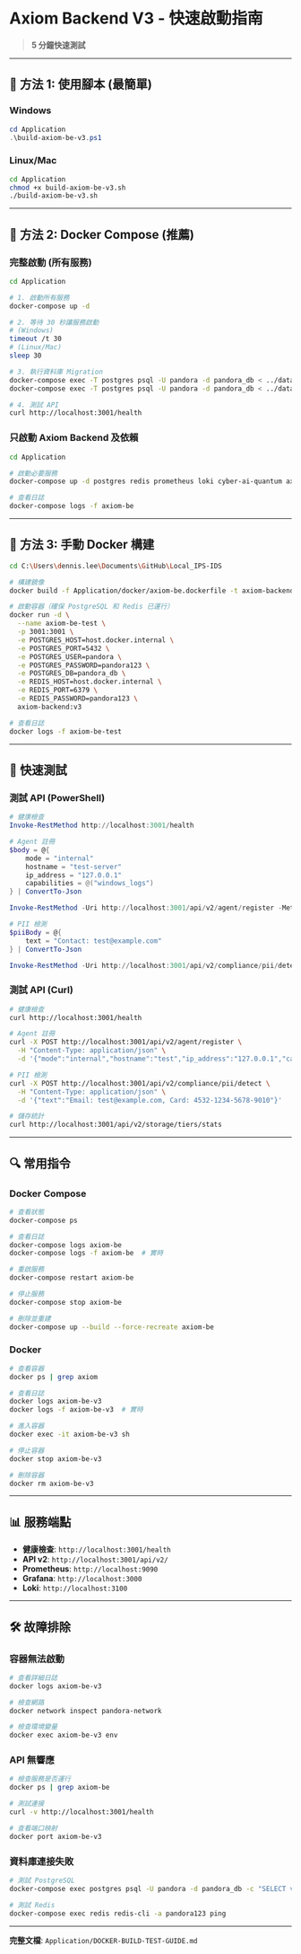 # Axiom Backend V3 - 快速啟動指南

> **5 分鐘快速測試**

---

## 🚀 方法 1: 使用腳本 (最簡單)

### Windows
```powershell
cd Application
.\build-axiom-be-v3.ps1
```

### Linux/Mac
```bash
cd Application
chmod +x build-axiom-be-v3.sh
./build-axiom-be-v3.sh
```

---

## 🐳 方法 2: Docker Compose (推薦)

### 完整啟動 (所有服務)

```bash
cd Application

# 1. 啟動所有服務
docker-compose up -d

# 2. 等待 30 秒讓服務啟動
# (Windows)
timeout /t 30
# (Linux/Mac)
sleep 30

# 3. 執行資料庫 Migration
docker-compose exec -T postgres psql -U pandora -d pandora_db < ../database/migrations/001_initial_schema.sql
docker-compose exec -T postgres psql -U pandora -d pandora_db < ../database/migrations/002_agent_and_compliance_schema.sql

# 4. 測試 API
curl http://localhost:3001/health
```

### 只啟動 Axiom Backend 及依賴

```bash
cd Application

# 啟動必要服務
docker-compose up -d postgres redis prometheus loki cyber-ai-quantum axiom-be

# 查看日誌
docker-compose logs -f axiom-be
```

---

## 📝 方法 3: 手動 Docker 構建

```bash
cd C:\Users\dennis.lee\Documents\GitHub\Local_IPS-IDS

# 構建鏡像
docker build -f Application/docker/axiom-be.dockerfile -t axiom-backend:v3 .

# 啟動容器（確保 PostgreSQL 和 Redis 已運行）
docker run -d \
  --name axiom-be-test \
  -p 3001:3001 \
  -e POSTGRES_HOST=host.docker.internal \
  -e POSTGRES_PORT=5432 \
  -e POSTGRES_USER=pandora \
  -e POSTGRES_PASSWORD=pandora123 \
  -e POSTGRES_DB=pandora_db \
  -e REDIS_HOST=host.docker.internal \
  -e REDIS_PORT=6379 \
  -e REDIS_PASSWORD=pandora123 \
  axiom-backend:v3

# 查看日誌
docker logs -f axiom-be-test
```

---

## 🧪 快速測試

### 測試 API (PowerShell)

```powershell
# 健康檢查
Invoke-RestMethod http://localhost:3001/health

# Agent 註冊
$body = @{
    mode = "internal"
    hostname = "test-server"
    ip_address = "127.0.0.1"
    capabilities = @("windows_logs")
} | ConvertTo-Json

Invoke-RestMethod -Uri http://localhost:3001/api/v2/agent/register -Method Post -Body $body -ContentType "application/json"

# PII 檢測
$piiBody = @{
    text = "Contact: test@example.com"
} | ConvertTo-Json

Invoke-RestMethod -Uri http://localhost:3001/api/v2/compliance/pii/detect -Method Post -Body $piiBody -ContentType "application/json"
```

### 測試 API (Curl)

```bash
# 健康檢查
curl http://localhost:3001/health

# Agent 註冊
curl -X POST http://localhost:3001/api/v2/agent/register \
  -H "Content-Type: application/json" \
  -d '{"mode":"internal","hostname":"test","ip_address":"127.0.0.1","capabilities":["windows_logs"]}'

# PII 檢測
curl -X POST http://localhost:3001/api/v2/compliance/pii/detect \
  -H "Content-Type: application/json" \
  -d '{"text":"Email: test@example.com, Card: 4532-1234-5678-9010"}'

# 儲存統計
curl http://localhost:3001/api/v2/storage/tiers/stats
```

---

## 🔍 常用指令

### Docker Compose

```bash
# 查看狀態
docker-compose ps

# 查看日誌
docker-compose logs axiom-be
docker-compose logs -f axiom-be  # 實時

# 重啟服務
docker-compose restart axiom-be

# 停止服務
docker-compose stop axiom-be

# 刪除並重建
docker-compose up --build --force-recreate axiom-be
```

### Docker

```bash
# 查看容器
docker ps | grep axiom

# 查看日誌
docker logs axiom-be-v3
docker logs -f axiom-be-v3  # 實時

# 進入容器
docker exec -it axiom-be-v3 sh

# 停止容器
docker stop axiom-be-v3

# 刪除容器
docker rm axiom-be-v3
```

---

## 📊 服務端點

- **健康檢查**: `http://localhost:3001/health`
- **API v2**: `http://localhost:3001/api/v2/`
- **Prometheus**: `http://localhost:9090`
- **Grafana**: `http://localhost:3000`
- **Loki**: `http://localhost:3100`

---

## 🛠️ 故障排除

### 容器無法啟動

```bash
# 查看詳細日誌
docker logs axiom-be-v3

# 檢查網路
docker network inspect pandora-network

# 檢查環境變量
docker exec axiom-be-v3 env
```

### API 無響應

```bash
# 檢查服務是否運行
docker ps | grep axiom-be

# 測試連接
curl -v http://localhost:3001/health

# 查看端口映射
docker port axiom-be-v3
```

### 資料庫連接失敗

```bash
# 測試 PostgreSQL
docker-compose exec postgres psql -U pandora -d pandora_db -c "SELECT version();"

# 測試 Redis
docker-compose exec redis redis-cli -a pandora123 ping
```

---

**完整文檔**: `Application/DOCKER-BUILD-TEST-GUIDE.md`

